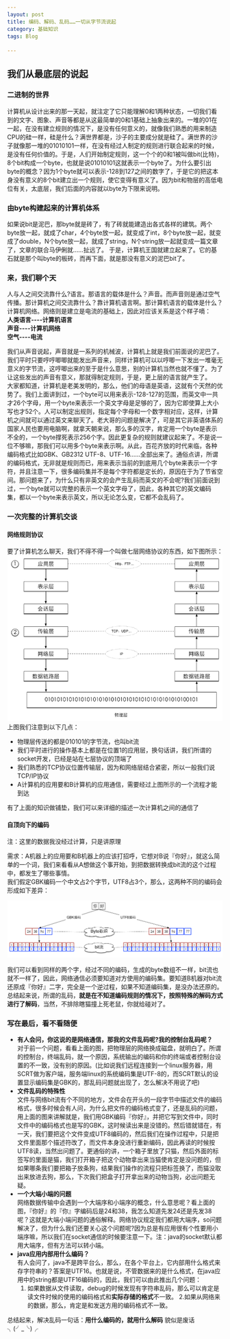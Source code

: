 ```yaml
---
layout: post
title: 编码、解码、乱码……一切从字节流说起
category: 基础知识
tags: Blog

---
```


## 我们从最底层的说起    

### 二进制的世界  
  
计算机从设计出来的那一天起，就注定了它只能理解0和1两种状态，一切我们看到的文字、图象、声音等都是从这最简单的0和1基础上抽象出来的。一堆的01在一起，在没有建立规则的情况下，是没有任何意义的，就像我们熟悉的用来制造CPU的硅一样，硅是什么？满世界都是，沙子的主要成分就是硅了。满世界的沙子就像那一堆的01010101一样，在没有经过人制定的规则进行联合起来的时候，是没有任何价值的。于是，人们开始制定规则，这一个个的0和1被叫做bit(比特)，8个bit构成一个byte，也就是说01010101这就表示一个byte了。为什么要引出byte的概念？因为1个byte就可以表示-128到127之间的数字了，于是它的把这本身没有意义的8个bit建立出一个规则，使它变得有意义了。因为bit和物层的高低电位有关，太底层，我们后面的内容就以byte为下限来说明。  

### 由byte构建起来的计算机体系  

如果说bit是泥巴，那byte就是砖了，有了砖就能建造出各式各样的建筑。两个byte放一起，就成了char，4个byte放一起，就变成了int，8个byte放一起，就变成了double，N个byte放一起，就成了string，N个string放一起就变成一篇文章了，文章的联合马伊俐就……扯远了。 于是，计算机王国就建立起来了。它的基石就是那个叫byte的板砖，而再下面，就是那没有意义的泥巴bit了。  

### 来，我们聊个天
  
人与人之间交流靠什么?语言。那语言的载体是什么？声音。而声音则是通过空气传播。那计算机之间交流靠什么？靠计算机语言啊。那计算机语言的载体是什么？计算机网络。网络则是建立是电流的基础上，因此对应该关系是这个样子嘀：  
**人类语言----计算机语言**  
**声音----计算机网络**  
**空气----电流**  

我们从声音说起，声音就是一系列的机械波，计算机上就是我们前面说的泥巴了。我们平时只要哼哼唧唧就能发出声音来，同样计算机可以以哼唧一下发出一堆毫无意义的字节流，这哼唧出来的至于是什么意思，别的计算机当然也就不懂了。为了让这些发出的声音有意义，那就得制定规则，于是，更上层的语言就产生了。  
大家都知道，计算机是老美发明的，那么，他们的母语是英语，这就有个天然的优势了。我们上面讲到过，一个byte可以用来表示-128-127的范围，而英文中一共才26个字母，用一个byte来表示一个英文字母是足够的了，因为它即使算上大小写也才52个。人可以制定出规则，指定每个字母和一个数字相对应，这样，计算机之间就可以通过英文来聊天了。老大哥的问题是解决了，可是其它非英语体系的国家人民也要用电脑啊，就拿天朝来说，那么多的汉字，肯定用一个byte是表示不全的，一个byte撑死表示256个字。因此更复杂的规则就建议起来了。不是说一位不够嘛，那我们可以用多个byte来表示啊。从此，百花齐放的时代来临，各种编码格式比如GBK、GB2312
UTF-8、UTF-16……全部出来了。通俗点讲，所谓的编码格式，无非就是规则而已，用来表示当前的到底用几个byte来表示一个字符，并且注意一下，很多编码集并不是每个字符都是定长的，原因在于为了节省空间。那问题来了，为什么只有非英文的会产生乱码而英文的不会呢?我们前面说到过，一个byte就可以完整的表示一个英文字母了，因此，各种其它的英文编码集，都以一个byte来表示英文，所以无论怎么变，它都不会乱码了。  

### 一次完整的计算机交谈  

#### 网络规则协议  
要了计算机怎么聊天，我们不得不得一个叫做七层网络协议的东西，如下图所示：  
![Mou icon](/public/upload/7层网络协议.png)  
上图我们注意到以下几点：  

* 物理层传送的都是010101的字节流，也叫bit流  
* 我们平时进行的操作基本上都是在位置1的应用层，换句话讲，我们所谓的socket开发，已经是站在七层协议的顶端了
* 我们熟悉的TCP协议位置传输层，因为和网络层结合紧密，所以一般我们说TCP/IP协议
* A计算机的应用要和B计算机的应用通信，需要经过上图所示的一个流程才能到达    

有了上面的知识做铺垫，我们可以来详细的描述一次计算机之间的通信了  
#### 自顶向下的编码  
  
注：这里的数据我没经过计算，只是讲原理

需求：A机器上的应用要和B机器上的应该打招呼，它想对B说『你好』，就这么简单的一个词，我们来看看从A想做这个事开始，到把数据转换成bit流的这个过程中，都发生了哪些事情。  
我们假定GBK编码一个中文占2个字节，UTF8占3个，那么，这两种不同的编码会形成如下差异：
 
![Mou icon](/public/upload/编码.png)   

我们可以看到同样的两个字，经过不同的编码，生成的byte数组不一样，bit流也就不一样了，因此，网络通信必须要知道对方使用的编码集。要知道B机器对bit流还原成『你好』二字，完全是一个逆过程，如果不知道编码集，是没办法还原的。总结起来说，所谓的乱码，**就是在不知道编码规则的情况下，按照特殊的解码方式进行了解码**，当然，不排除瞎猫撞上死老鼠，你就给碰对了。  
  
### 写在最后，看不看随便  
  
* **有人会问，你这说的是网络通信，那我的文件乱码呢?我的控制台乱码呢？**  
对于前一个问题，看看上面的图，把物理层的网络换成磁盘，就明白了。所谓的控制台，终端乱码，就一个原因，系统输出的编码和你的终端或者控制台设置的不一致，没有别的原因。(比如说我们远程连接到一个linux服务器，用SCRT做为客户端，服务端linux的系统编码集是UTF-8的，而SCRT默认的设置显示编码集是GBK的，那乱码问题就出现了，怎么解决不用说了吧)  
* **文件乱码的特殊性**    
文件与网络bit流有个不同的地方，文件会在开头的一段字节中描述文件的编码格式，很多时候会有人问，为什么把文件的编码格式变了，还是乱码的问题，用上面的图来讲解就是，我们用GBK编码『你好』，并把它写到文件中，同时文件中的编码格式也是写的GBK，这时候读出来是没错的。然后错就错在，有一天，我们要把这个文件变成UTF8编码的，然后我们在操作过程中，只是把文件里面那个描述符改了，而文件本身没进行重新编码，因此再读的时候按UTF8读，当然出问题了。更通俗的讲，一个箱子里放了只猫，然后外面的标签写的里面是猫，我们打开箱子把这个动物拿出来当猫使肯定是没问题的，但如果哪条我们要把箱子放条狗，结果我们操作的流程只把标签换了，而猫没取出来放进去狗，那么，下次我们把盒子打开拿出来的动物当狗，必出问题无疑。  
* **一个大端小端的问题**  
网络数据传输中会遇到一个大端序和小端序的概念，什么意思呢？看上面的图，『你好』的『你』字编码后是24和38，我怎么知道先发24还是先发38呢？这就是大端小端问题的通俗解释。网络协议规定我们都用大端序，so问题解决了，但为什么我们还要关心这个问题呢?因为总是有应用很有个性要用小端序嘛，所以我们在socket通信的时候要注意一下。注：java的socket默认都用大端序，但有方法可以转小端。  
* **java应用内部用什么编码？**  
有人会问了，java不是跨平台么，那么，在各个平台上，它内部用什么格式来存字符串的？答案是UTF16。也就是说，不管数据来的是什么格式，在java应用中的string都是UTF16编码的，因此，我们可以由此推出几个问题：  
	1. 如果数据从文件读取，debug的时候发现有字符串乱码，那么可以肯定是读文件时候的使用的编码格式和**实际存储的格式**不一致。
	2.如果从网络来的数据，那么，肯定是和发送方用的编码格式不一致。
  
总结起来，解决乱码一句话：**用什么编码的，就用什么解码** 貌似是废话╮(╯_╰)╭



